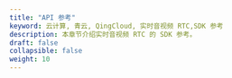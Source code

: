 ```yaml
---
title: "API 参考"
keyword: 云计算, 青云, QingCloud, 实时音视频 RTC,SDK 参考
description: 本章节介绍实时音视频 RTC 的 SDK 参考。
draft: false
collapsible: false
weight: 10
---
```



